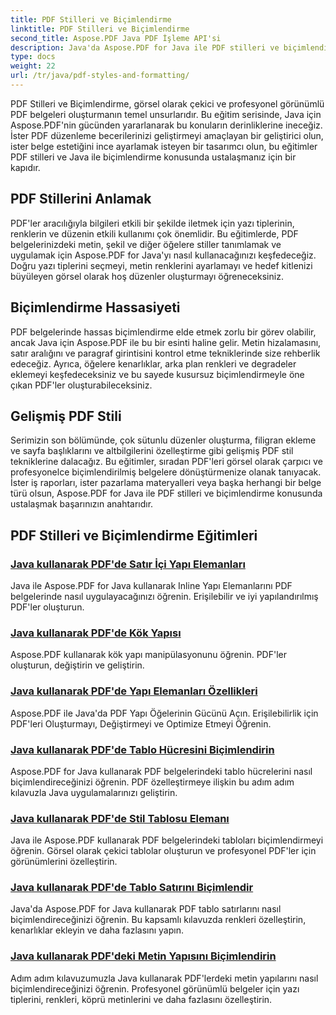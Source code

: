 ```yaml
---
title: PDF Stilleri ve Biçimlendirme
linktitle: PDF Stilleri ve Biçimlendirme
second_title: Aspose.PDF Java PDF İşleme API'si
description: Java'da Aspose.PDF for Java ile PDF stilleri ve biçimlendirmesini öğrenin. Çarpıcı belgeler için PDF estetiği ve düzeninde ustalaşın.
type: docs
weight: 22
url: /tr/java/pdf-styles-and-formatting/
---
```


PDF Stilleri ve Biçimlendirme, görsel olarak çekici ve profesyonel görünümlü PDF belgeleri oluşturmanın temel unsurlarıdır. Bu eğitim serisinde, Java için Aspose.PDF'nin gücünden yararlanarak bu konuların derinliklerine ineceğiz. İster PDF düzenleme becerilerinizi geliştirmeyi amaçlayan bir geliştirici olun, ister belge estetiğini ince ayarlamak isteyen bir tasarımcı olun, bu eğitimler PDF stilleri ve Java ile biçimlendirme konusunda ustalaşmanız için bir kapıdır.

## PDF Stillerini Anlamak

PDF'ler aracılığıyla bilgileri etkili bir şekilde iletmek için yazı tiplerinin, renklerin ve düzenin etkili kullanımı çok önemlidir. Bu eğitimlerde, PDF belgelerinizdeki metin, şekil ve diğer öğelere stiller tanımlamak ve uygulamak için Aspose.PDF for Java'yı nasıl kullanacağınızı keşfedeceğiz. Doğru yazı tiplerini seçmeyi, metin renklerini ayarlamayı ve hedef kitlenizi büyüleyen görsel olarak hoş düzenler oluşturmayı öğreneceksiniz.

## Biçimlendirme Hassasiyeti

PDF belgelerinde hassas biçimlendirme elde etmek zorlu bir görev olabilir, ancak Java için Aspose.PDF ile bu bir esinti haline gelir. Metin hizalamasını, satır aralığını ve paragraf girintisini kontrol etme tekniklerinde size rehberlik edeceğiz. Ayrıca, öğelere kenarlıklar, arka plan renkleri ve degradeler eklemeyi keşfedeceksiniz ve bu sayede kusursuz biçimlendirmeyle öne çıkan PDF'ler oluşturabileceksiniz.

## Gelişmiş PDF Stili

Serimizin son bölümünde, çok sütunlu düzenler oluşturma, filigran ekleme ve sayfa başlıklarını ve altbilgilerini özelleştirme gibi gelişmiş PDF stil tekniklerine dalacağız. Bu eğitimler, sıradan PDF'leri görsel olarak çarpıcı ve profesyonelce biçimlendirilmiş belgelere dönüştürmenize olanak tanıyacak. İster iş raporları, ister pazarlama materyalleri veya başka herhangi bir belge türü olsun, Aspose.PDF for Java ile PDF stilleri ve biçimlendirme konusunda ustalaşmak başarınızın anahtarıdır.

## PDF Stilleri ve Biçimlendirme Eğitimleri
### [Java kullanarak PDF'de Satır İçi Yapı Elemanları](./inline-structure-elements-in-pdf-using-java/)
Java ile Aspose.PDF for Java kullanarak Inline Yapı Elemanlarını PDF belgelerinde nasıl uygulayacağınızı öğrenin. Erişilebilir ve iyi yapılandırılmış PDF'ler oluşturun.
### [Java kullanarak PDF'de Kök Yapısı](./root-structure-in-pdf-using-java/)
Aspose.PDF kullanarak kök yapı manipülasyonunu öğrenin. PDF'ler oluşturun, değiştirin ve geliştirin.
### [Java kullanarak PDF'de Yapı Elemanları Özellikleri](./structure-elements-properties-in-pdf-using-java/)
Aspose.PDF ile Java'da PDF Yapı Öğelerinin Gücünü Açın. Erişilebilirlik için PDF'leri Oluşturmayı, Değiştirmeyi ve Optimize Etmeyi Öğrenin.
### [Java kullanarak PDF'de Tablo Hücresini Biçimlendirin](./style-table-cell-in-pdf-using-java/)
Aspose.PDF for Java kullanarak PDF belgelerindeki tablo hücrelerini nasıl biçimlendireceğinizi öğrenin. PDF özelleştirmeye ilişkin bu adım adım kılavuzla Java uygulamalarınızı geliştirin.
### [Java kullanarak PDF'de Stil Tablosu Elemanı](./style-table-element-in-pdf-using-java/)
Java ile Aspose.PDF kullanarak PDF belgelerindeki tabloları biçimlendirmeyi öğrenin. Görsel olarak çekici tablolar oluşturun ve profesyonel PDF'ler için görünümlerini özelleştirin.
### [Java kullanarak PDF'de Tablo Satırını Biçimlendir](./style-table-row-in-pdf-using-java/)
Java'da Aspose.PDF for Java kullanarak PDF tablo satırlarını nasıl biçimlendireceğinizi öğrenin. Bu kapsamlı kılavuzda renkleri özelleştirin, kenarlıklar ekleyin ve daha fazlasını yapın.
### [Java kullanarak PDF'deki Metin Yapısını Biçimlendirin](./style-text-structure-in-pdf-using-java/)
Adım adım kılavuzumuzla Java kullanarak PDF'lerdeki metin yapılarını nasıl biçimlendireceğinizi öğrenin. Profesyonel görünümlü belgeler için yazı tiplerini, renkleri, köprü metinlerini ve daha fazlasını özelleştirin.